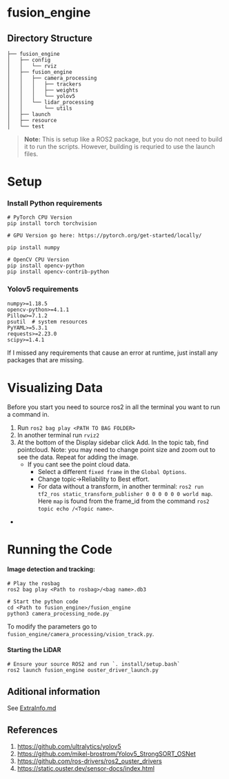 # fusion_engine

## Directory Structure
```
├── fusion_engine
│   ├── config
│   │   └── rviz
│   ├── fusion_engine
│   │   ├── camera_processing
│   │   │   ├── trackers
│   │   │   ├── weights
│   │   │   └── yolov5
│   │   └── lidar_processing
│   │       └── utils
│   ├── launch
│   ├── resource
│   └── test
```
<!---
tree -d -L 3 -I __pycache__
--->

> **Note:** This is setup like a ROS2 package, but you do not need to build it to run the scripts. However, building is requried to use the launch files.

# Setup

<!-- To get started
```
git clone --recurse-submodules https://github.com/adrian-soch/fusion_engine.git
``` -->

<!-- ### ROS2 Packages

#### ros2_numpy
```
cd <ROS2_WORKSPACE>/src
git clone https://github.com/Box-Robotics/ros2_numpy.git
cd <ROS2_WS>
colcon build
. install/setup.bash
``` -->

### Install Python requirements
```
# PyTorch CPU Version
pip install torch torchvision

# GPU Version go here: https://pytorch.org/get-started/locally/

pip install numpy

# OpenCV CPU Version
pip install opencv-python
pip install opencv-contrib-python
```

### Yolov5 requirements
```
numpy>=1.18.5
opencv-python>=4.1.1
Pillow>=7.1.2
psutil  # system resources
PyYAML>=5.3.1
requests>=2.23.0
scipy>=1.4.1
```

If I missed any requirements that cause an error at runtime, just install any packages that are missing.

<!-- ## OPTIONAL
```
cd <ROS2_WORKSPACE>/src
git clone --recurse-submodules https://github.com/adrian-soch/fusion_engine.git
cd <ROS2_WS>
colcon build
```
# Development notes

After updating files you must 
```
cd <ROS2 WORSKAPCE>
colcon build
. install/setup.bash
``` -->

<!-- #### Optional
To clean the ros2 workspace run `rm -rf log/ install/ build/`. Warning `rm -rf` means deleting a folder without the ability to recover it.

> Use git and commit often. -->

# Visualizing Data

Before you start you need to source ros2 in all the terminal you want to run a command in.

1. Run `ros2 bag play <PATH TO BAG FOLDER>`
1. In another terminal run `rviz2`
1. At the bottom of the Display sidebar click Add. In the topic tab, find pointcloud. Note: you may need to change point size and zoom out to see the data. Repeat for adding the image.
   - If you cant see the point cloud data.
     - Select a different `fixed frame` in the `Global Options`.
     - Change topic->Reliability to Best effort.
     - For data without a transform, in another terminal:
  ```ros2 run tf2_ros static_transform_publisher 0 0 0 0 0 0 world map```. Here `map` is found from the frame_id from the command `ros2 topic echo /<Topic name>`.
  - 

# Running the Code

#### Image detection and tracking:
```
# Play the rosbag
ros2 bag play <Path to rosbag>/<bag name>.db3

# Start the python code
cd <Path to fusion_engine>/fusion_engine
python3 camera_processing_node.py
```
To modify the parameters go to `fusion_engine/camera_processing/vision_track.py`.


#### Starting the LiDAR
```
# Ensure your source ROS2 and run `. install/setup.bash`
ros2 launch fusion_engine ouster_driver_launch.py
```
## Aditional information

See [ExtraInfo.md](./ExtraInfo.md)

## References

1. https://github.com/ultralytics/yolov5
2. https://github.com/mikel-brostrom/Yolov5_StrongSORT_OSNet
3. https://github.com/ros-drivers/ros2_ouster_drivers
4. https://static.ouster.dev/sensor-docs/index.html
